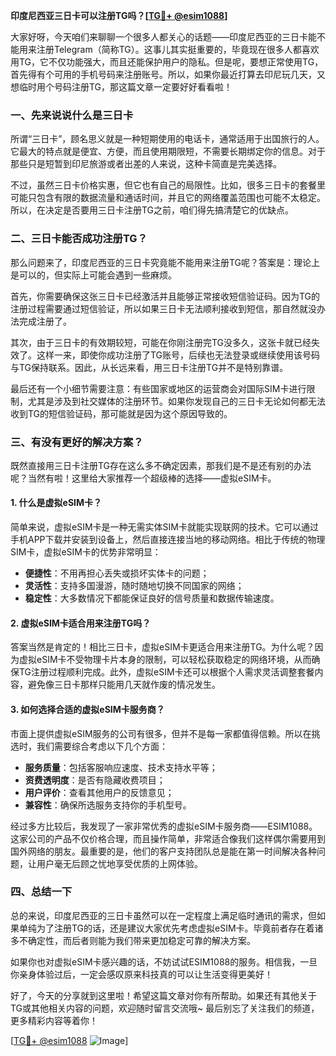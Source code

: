 **印度尼西亚三日卡可以注册TG吗？[[TG💪+ @esim1088](https://t.me/s/esim1088)]**

大家好呀，今天咱们来聊聊一个很多人都关心的话题——印度尼西亚的三日卡能不能用来注册Telegram（简称TG）。这事儿其实挺重要的，毕竟现在很多人都喜欢用TG，它不仅功能强大，而且还能保护用户的隐私。但是呢，要想正常使用TG，首先得有个可用的手机号码来注册账号。所以，如果你最近打算去印尼玩几天，又想临时用个号码注册TG，那这篇文章一定要好好看看啦！

### 一、先来说说什么是三日卡

所谓“三日卡”，顾名思义就是一种短期使用的电话卡，通常适用于出国旅行的人。它最大的特点就是便宜、方便，而且使用期限短，不需要长期绑定你的信息。对于那些只是短暂到印尼旅游或者出差的人来说，这种卡简直是完美选择。

不过，虽然三日卡价格实惠，但它也有自己的局限性。比如，很多三日卡的套餐里可能只包含有限的数据流量和通话时间，并且它的网络覆盖范围也可能不太稳定。所以，在决定是否要用三日卡注册TG之前，咱们得先搞清楚它的优缺点。

### 二、三日卡能否成功注册TG？

那么问题来了，印度尼西亚的三日卡究竟能不能用来注册TG呢？答案是：理论上是可以的，但实际上可能会遇到一些麻烦。

首先，你需要确保这张三日卡已经激活并且能够正常接收短信验证码。因为TG的注册过程需要通过短信验证，所以如果三日卡无法顺利接收到短信，那自然就没办法完成注册了。

其次，由于三日卡的有效期较短，可能在你刚注册完TG没多久，这张卡就已经失效了。这样一来，即使你成功注册了TG账号，后续也无法登录或继续使用该号码与TG保持联系。因此，从长远来看，用三日卡注册TG并不是特别靠谱。

最后还有一个小细节需要注意：有些国家或地区的运营商会对国际SIM卡进行限制，尤其是涉及到社交媒体的注册环节。如果你发现自己的三日卡无论如何都无法收到TG的短信验证码，那可能就是因为这个原因导致的。

### 三、有没有更好的解决方案？

既然直接用三日卡注册TG存在这么多不确定因素，那我们是不是还有别的办法呢？当然有啦！这里给大家推荐一个超级棒的选择——虚拟eSIM卡。

#### 1. 什么是虚拟eSIM卡？

简单来说，虚拟eSIM卡是一种无需实体SIM卡就能实现联网的技术。它可以通过手机APP下载并安装到设备上，然后直接连接当地的移动网络。相比于传统的物理SIM卡，虚拟eSIM卡的优势非常明显：

- **便捷性**：不用再担心丢失或损坏实体卡的问题；
- **灵活性**：支持多国漫游，随时随地切换不同国家的网络；
- **稳定性**：大多数情况下都能保证良好的信号质量和数据传输速度。

#### 2. 虚拟eSIM卡适合用来注册TG吗？

答案当然是肯定的！相比三日卡，虚拟eSIM卡更适合用来注册TG。为什么呢？因为虚拟eSIM卡不受物理卡片本身的限制，可以轻松获取稳定的网络环境，从而确保TG注册过程顺利完成。此外，虚拟eSIM卡还可以根据个人需求灵活调整套餐内容，避免像三日卡那样只能用几天就作废的情况发生。

#### 3. 如何选择合适的虚拟eSIM卡服务商？

市面上提供虚拟eSIM服务的公司有很多，但并不是每一家都值得信赖。所以在挑选时，我们需要综合考虑以下几个方面：

- **服务质量**：包括客服响应速度、技术支持水平等；
- **资费透明度**：是否有隐藏收费项目；
- **用户评价**：查看其他用户的反馈意见；
- **兼容性**：确保所选服务支持你的手机型号。

经过多方比较后，我发现了一家非常优秀的虚拟eSIM卡服务商——ESIM1088。这家公司的产品不仅价格合理，而且操作简单，非常适合像我们这样偶尔需要用到国外网络的朋友。最重要的是，他们的客户支持团队总是能在第一时间解决各种问题，让用户毫无后顾之忧地享受优质的上网体验。

### 四、总结一下

总的来说，印度尼西亚的三日卡虽然可以在一定程度上满足临时通讯的需求，但如果单纯为了注册TG的话，还是建议大家优先考虑虚拟eSIM卡。毕竟前者存在着诸多不确定性，而后者则能为我们带来更加稳定可靠的解决方案。

如果你也对虚拟eSIM卡感兴趣的话，不妨试试ESIM1088的服务。相信我，一旦你亲身体验过后，一定会感叹原来科技真的可以让生活变得更美好！

好了，今天的分享就到这里啦！希望这篇文章对你有所帮助。如果还有其他关于TG或其他相关内容的问题，欢迎随时留言交流哦~ 最后别忘了关注我们的频道，更多精彩内容等着你！

[[TG💪+ @esim1088](https://t.me/s/esim1088) ![Image](https://i.postimg.cc/4NQfJmqS/Snipaste-2025-05-13-00-14-12.png)]